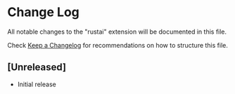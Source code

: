 # Change Log

All notable changes to the "rustai" extension will be documented in this file.

Check [Keep a Changelog](http://keepachangelog.com/) for recommendations on how to structure this file.

## [Unreleased]

- Initial release